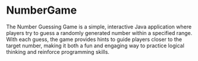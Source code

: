 # NumberGame
 The Number Guessing Game is a simple, interactive Java application where players try to guess a randomly generated number within a specified range. With each guess, the game provides hints to guide players closer to the target number, making it both a fun and engaging way to practice logical thinking and reinforce programming skills.
